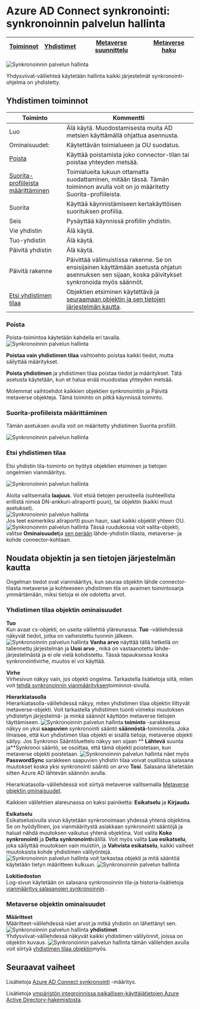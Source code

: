 <properties
    pageTitle="Azure AD Connect synkronointi: synkronoinnin palvelun hallinta Käyttöliittymän | Microsoft Azure"
    description="Ymmärtäminen Azure AD Connect yhdysviivat-välilehdestä synkronoinnin palvelun hallinta."
    services="active-directory"
    documentationCenter=""
    authors="andkjell"
    manager="femila"
    editor=""/>

<tags
    ms.service="active-directory"
    ms.workload="identity"
    ms.tgt_pltfrm="na"
    ms.devlang="na"
    ms.topic="article"
    ms.date="09/07/2016"
    ms.author="billmath"/>


# <a name="azure-ad-connect-sync-synchronization-service-manager"></a>Azure AD Connect synkronointi: synkronoinnin palvelun hallinta

[Toiminnot](active-directory-aadconnectsync-service-manager-ui-operations.md) | [Yhdistimet](active-directory-aadconnectsync-service-manager-ui-connectors.md) | [Metaverse suunnittelu](active-directory-aadconnectsync-service-manager-ui-mvdesigner.md) | [Metaverse haku](active-directory-aadconnectsync-service-manager-ui-mvsearch.md)
--- | --- | --- | ---

![Synkronoinnin palvelun hallinta](./media/active-directory-aadconnectsync-service-manager-ui/connectors.png)

Yhdysviivat-välilehteä käytetään hallinta kaikki järjestelmät synkronointi-ohjelma on yhdistetty.

## <a name="connector-actions"></a>Yhdistimen toiminnot

Toiminto | Kommentti
--- | ---
Luo | Älä käytä. Muodostamisesta muita AD metsien käyttämällä ohjattua asennusta.
Ominaisuudet: | Käytettävän toimialueen ja OU suodatus.
[Poista](#delete) | Käyttää poistamista joko connector-tilan tai poistaa yhteyden metsää.
[Suorita-profiileista määrittäminen](#configure-run-profiles) | Toimialueita lukuun ottamatta suodattaminen, mitään tässä. Tämän toiminnon avulla voit on jo määritetty Suorita-profiileista.
Suorita | Käyttää käynnistämiseen kertakäyttöisen suorituksen profiilia.
Seis | Pysäyttää käynnissä profiilin yhdistin.
Vie yhdistin | Älä käytä.
Tuo-yhdistin | Älä käytä.
Päivitä yhdistin | Älä käytä.
Päivitä rakenne | Päivittää välimuistissa rakenne. Se on ensisijainen käyttämään asetusta ohjatun asennuksen sen sijaan, koska päivitykset synkronoida myös säännöt.
[Etsi yhdistimen tilaa](#search-connector-space) | Objektien etsiminen käytettävä ja [seuraamaan objektin ja sen tietojen järjestelmän kautta](#follow-an-object-and-its-data-through-the-system).

### <a name="delete"></a>Poista
Poista-toimintoa käytetään kahdella eri tavalla.
![Synkronoinnin palvelun hallinta](./media/active-directory-aadconnectsync-service-manager-ui/connectordelete.png)

**Poistaa vain yhdistimen tilaa** vaihtoehto poistaa kaikki tiedot, mutta säilyttää määritykset.

**Poista yhdistimen** ja yhdistimen tilaa poistaa tiedot ja määritykset. Tätä asetusta käytetään, kun et halua enää muodostaa yhteyden metsää.

Molemmat vaihtoehdot kaikkien objektien synkronointiin ja Päivitä metaverse objekteja. Tämä toiminto on pitkä käynnissä toiminto.

### <a name="configure-run-profiles"></a>Suorita-profiileista määrittäminen
Tämän asetuksen avulla voit on määritetty yhdistimen Suorita profiilit.

![Synkronoinnin palvelun hallinta](./media/active-directory-aadconnectsync-service-manager-ui/configurerunprofiles.png)

### <a name="search-connector-space"></a>Etsi yhdistimen tilaa
Etsi yhdistin tila-toiminto on hyötyä objektien etsiminen ja tietojen ongelmien vianmääritys.

![Synkronoinnin palvelun hallinta](./media/active-directory-aadconnectsync-service-manager-ui/cssearch.png)

Aloita valitsemalla **laajuus**. Voit etsiä tietojen perusteella (suhteellista erillistä nimeä DN-ankkuri-aliraportti puun), tai objektin (kaikki muut asetukset).  
![Synkronoinnin palvelun hallinta](./media/active-directory-aadconnectsync-service-manager-ui/cssearchscope.png)  
Jos teet esimerkiksi aliraportti puun haun, saat kaikki objektit yhteen OU.
![Synkronoinnin palvelun hallinta](./media/active-directory-aadconnectsync-service-manager-ui/cssearchsubtree.png) Tässä ruudukossa voit valita-objekti, valitse **Ominaisuudet**ja [sen perään](#follow-an-object-and-its-data-through-the-system) lähde-yhdistin tilasta, metaverse- ja kohde connector-kohtaan.

## <a name="follow-an-object-and-its-data-through-the-system"></a>Noudata objektin ja sen tietojen järjestelmän kautta
Ongelman tiedot ovat vianmääritys, kun seuraa objektin lähde connector-tilasta metaverse ja kohteeseen yhdistimen tila on avaimen toimintosarja ymmärtämään, miksi tietoja ei ole odotettu arvot.

### <a name="connector-space-object-properties"></a>Yhdistimen tilaa objektin ominaisuudet
**Tuo**  
Kun avaat cs-objekti, on useita välilehtiä yläreunassa. **Tuo** -välilehdessä näkyvät tiedot, jotka on vaiheistettu tuonnin jälkeen.
![Synkronoinnin palvelun hallinta](./media/active-directory-aadconnectsync-service-manager-ui/csimport.png) **Vanha arvo** näyttää tällä hetkellä on tallennettu järjestelmän ja **Uusi arvo** , mikä on vastaanotettu lähde-järjestelmästä ja ei ole vielä kohdistettu. Tässä tapauksessa koska synkronointivirhe, muutos ei voi käyttää.

**Virhe**  
Virhesivun näkyy vain, jos objekti ongelma. Tarkastella lisätietoja siitä, miten voit [tehdä synkronoinnin vianmäärityksen](active-directory-aadconnectsync-service-manager-ui-operations.md#troubleshoot-errors-in-operations-tab)toiminnot-sivulla.

**Hierarkiatasolla**  
Hierarkiatasolla-välilehdessä näkyy, miten yhdistimen tilaa objektin liittyvät metaverse-objekti. Voit tarkastella yhdistimen tuonti viimeksi muutoksen yhdistetyn järjestelmä- ja minkä säännöt käyttöön metaverse tietojen täyttämiseen.
![Synkronoinnin palvelun hallinta](./media/active-directory-aadconnectsync-service-manager-ui/cslineage.png) **toiminto** -sarakkeessa näkyy on yksi **saapuvien** synkronointi sääntö **säännöstä**-toiminnolla. Joka ilmaisee, että kun yhdistimen tilaa objekti ei sisällä tietoja, metaverse objekti säilyy. Jos Synkronoi Sääntöluettelo näkyy sen sijaan ** **Lähtevä** suunta ja**Synkronoi sääntö, se osoittaa, että tämä objekti poistetaan, kun metaverse objekti poistetaan.
![Synkronoinnin palvelun hallinta](./media/active-directory-aadconnectsync-service-manager-ui/cslineageout.png) näet myös **PasswordSync** sarakkeen saapuvien yhdistin tilaa voivat osallistua salasana muutokset koska yksi synkronointi sääntö on arvo **Tosi**. Salasana lähetetään sitten Azure AD lähtevän säännön avulla.

Hierarkiatasolla-välilehdessä voit siirtyä metaverse valitsemalla [Metaverse objektin ominaisuudet](#metaverse-object-properties).

Kaikkien välilehtien alareunassa on kaksi painiketta: **Esikatselu** ja **Kirjaudu**.

**Esikatselu**  
Esikatselusivulla sivun käytetään synkronoimaan yhdessä yhtenä objektina. Se on hyödyllinen, jos vianmääritystä asiakkaan synkronointi sääntöjä ja haluat nähdä muutoksen vaikutus yhtenä objektina. Voit valita **Koko synkronointi** ja **Delta synkronointi**välillä. Voit myös valita **Luo esikatselu**, joka säilyttää muutoksen vain muistiin, ja **Vahvista esikatselu**, kaikki vaiheet muutoksista kohde yhdistimen välilyöntejä.
![Synkronoinnin palvelun hallinta](./media/active-directory-aadconnectsync-service-manager-ui/preview1.png) voit tarkastaa objekti ja mitä sääntöä käytetään tietyn määritteen kulkuun.
![Synkronoinnin palvelun hallinta](./media/active-directory-aadconnectsync-service-manager-ui/preview2.png)

**Lokitiedoston**  
Log-sivun käytetään on salasana synkronoinnin tila-ja historia-lisätietoja [vianmääritys salasanojen synkronoinnin](active-directory-aadconnectsync-implement-password-synchronization.md#troubleshoot-password-synchronization) .

### <a name="metaverse-object-properties"></a>Metaverse objektin ominaisuudet
**Määritteet**  
Määritteet-välilehdessä näet arvot ja mitkä yhdistin on lähettänyt sen.
![Synkronoinnin palvelun hallinta](./media/active-directory-aadconnectsync-service-manager-ui/mvattributes.png)
**yhdistimet**  
Yhdysviivat-välilehdessä näkyvät kaikki yhdistimen välilyönnit, joissa on objektin kuvaus.
![Synkronoinnin palvelun hallinta](./media/active-directory-aadconnectsync-service-manager-ui/mvconnectors.png) tämän välilehden avulla voit siirtyä [yhdistimen tilaa objektin](#connector-space-object-properties)myös.

## <a name="next-steps"></a>Seuraavat vaiheet
Lisätietoja [Azure AD Connect synkronointi](active-directory-aadconnectsync-whatis.md) -määritys.

Lisätietoja [ympäristön integroinnissa paikallisen-käyttäjätietojen Azure Active Directory-hakemistosta](active-directory-aadconnect.md).
